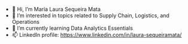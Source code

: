 - 👋 Hi, I’m María Laura Sequeira Mata
- 👀 I’m interested in topics related to Supply Chain, Logistics, and Operations
- 🌱 I’m currently learning Data Analytics Essentials
- 📫 LinkedIn profile: https://www.linkedin.com/in/laura-sequeiramata/

<!---
MariaLaura96/MariaLaura96 is a ✨ special ✨ repository because its `README.md` (this file) appears on your GitHub profile.
You can click the Preview link to take a look at your changes.
--->
